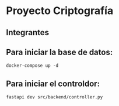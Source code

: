 # Proyecto Criptografía

## Integrantes

## Para iniciar la base de datos:

```
docker-compose up -d
```

## Para iniciar el controldor:

```
fastapi dev src/backend/controller.py
```

